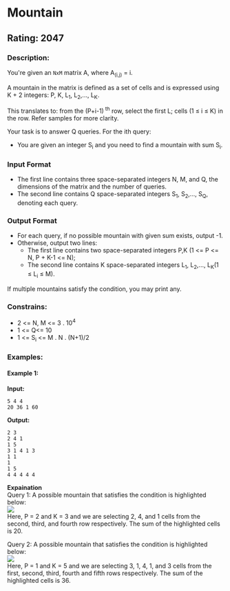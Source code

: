 # Mountain
## Rating: 2047
### Description:
You're given an `NxM` matrix A, where A<sub>(i,j)</sub> = i. 

A mountain in the matrix is defined as a set of cells and is expressed using K + 2 integers: 
P, K, L<sub>1</sub>, L<sub>2</sub>,..., L<sub>K</sub>. 

This translates to: from the (P+i-1)<sup> th</sup> row, select the first L; cells (1 ≤ i ≤ K) in the row. Refer samples for more clarity. 

Your task is to answer Q queries. For the ith query: 
- You are given an integer S<sub>i</sub> and you need to find a mountain with sum S<sub>i</sub>. 

### Input Format 
- The first line contains three space-separated integers N, M, and Q, the dimensions of the matrix and the number of queries. 
- The second line contains Q space-separated integers S<sub>1</sub>, S<sub>2</sub>,..., S<sub>Q</sub>, denoting each query. 
### Output Format 
- For each query, if no possible mountain with given sum exists, output -1. 
- Otherwise, output two lines: 
    - The first line contains two space-separated integers P,K (1 <= P <= N, P + K-1 <= N); 
    - The second line contains K space-separated integers L<sub>1</sub>, L<sub>2</sub>,..., L<sub>K</sub>(1 ≤ L<sub>i</sub> ≤ M). 

If multiple mountains satisfy the condition, you may print any.

### Constrains:
- 2 <= N, M <= 3 . 10<sup>4</sup>
- 1 <= Q<= 10
- 1 <= S<sub>i</sub> <= M . N . (N+1)/2

### Examples:
#### Example 1:
**Input:**
```
5 4 4
20 36 1 60
```
**Output:**
```
2 3
2 4 1
1 5
3 1 4 1 3
1 1
1
1 5
4 4 4 4 4
```
**Expaination**  
Query 1: A possible mountain that satisfies the condition is highlighted below:<br>
<img src="https://s3.amazonaws.com/codechef_shared/download/Images/START79/5atpZQnwFL3BmhW.png"><br>
Here, P = 2 and K = 3 and we are selecting 2, 4, and 1 cells from the second, third, and fourth row respectively. The sum of the highlighted cells is 20. 

Query 2: A possible mountain that satisfies the condition is highlighted below: <br>
<img src="https://s3.amazonaws.com/codechef_shared/download/Images/START79/VOiv8mtob2kyraN.png"><br>
Here, P = 1 and K = 5 and we are selecting 3, 1, 4, 1, and 3 cells from the first, second, third, fourth and fifth rows respectively. The sum of the highlighted cells is 36.